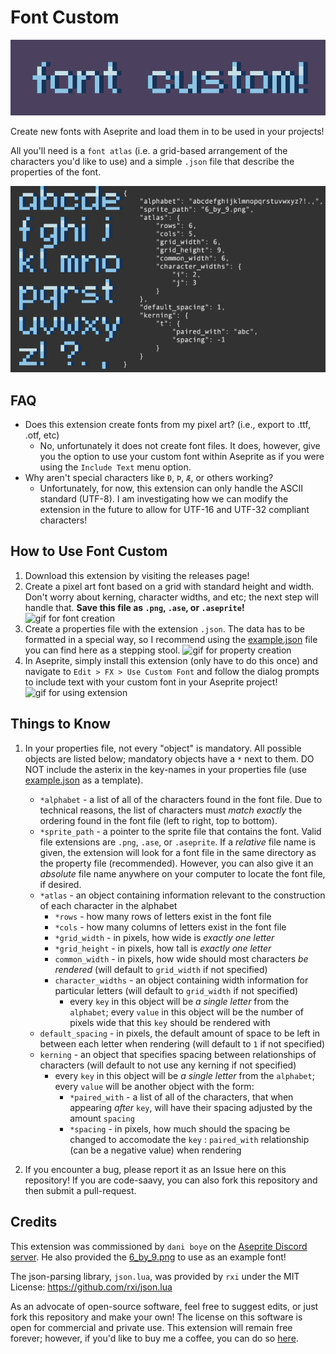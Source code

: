 # Font Custom
![hero image](./assets/hero.png)

Create new fonts with Aseprite and load them in to be used in your projects!

All you'll need is a `font atlas` (i.e. a grid-based arrangement of the characters you'd like to use) and a simple `.json` file that describe the properties of the font.

![a demonstration](./assets/demo.png)

## FAQ

* Does this extension create fonts from my pixel art? (i.e., export to .ttf, .otf, etc)
    * No, unfortunately it does not create font files. It does, however, give you the option to use your custom font within Aseprite as if you were using the `Include Text` menu option.
* Why aren't special characters like `Ð`, `Þ`, `Æ`, or others working?
    * Unfortunately, for now, this extension can only handle the ASCII standard (UTF-8). I am investigating how we can modify the extension in the future to allow for UTF-16 and UTF-32 compliant characters!

## How to Use Font Custom

1. Download this extension by visiting the releases page!
2. Create a pixel art font based on a grid with standard height and width. Don't worry about kerning, character widths, and etc; the next step will handle that. **Save this file as `.png`, `.ase`, or `.aseprite`!**
![gif for font creation](./assets/font_creation.gif)
3. Create a properties file with the extension `.json`. The data has to be formatted in a special way, so I recommend using the [example.json](./examples/example.json) file you can find here as a stepping stool.
![gif for property creation](./assets/properties_creation.gif)
4. In Aseprite, simply install this extension (only have to do this once) and navigate to `Edit > FX > Use Custom Font` and follow the dialog prompts to include text with your custom font in your Aseprite project!
![gif for using extension](./assets/using_extension.gif)

## Things to Know
1. In your properties file, not every "object" is mandatory. All possible objects are listed below; mandatory objects have a `*` next to them. DO NOT include the asterix in the key-names in your properties file (use [example.json](./examples/example.json) as a template).
    * `*alphabet` - a list of all of the characters found in the font file. Due to technical reasons, the list of characters must _match exactly_ the ordering found in the font file (left to right, top to bottom).
    * `*sprite_path` - a pointer to the sprite file that contains the font. Valid file extensions are `.png`, `.ase`, or `.aseprite`. If a _relative_ file name is given, the extension will look for a font file in the same directory as the property file (recommended). However, you can also give it an _absolute_ file name anywhere on your computer to locate the font file, if desired.
    * `*atlas` - an object containing information relevant to the construction of each character in the alphabet
        * `*rows` - how many rows of letters exist in the font file
        * `*cols` - how many columns of letters exist in the font file
        * `*grid_width` - in pixels, how wide is _exactly one letter_
        * `*grid_height` - in pixels, how tall is _exactly one letter_
        * `common_width` - in pixels, how wide should most characters _be rendered_ (will default to `grid_width` if not specified)
        * `character_widths` - an object containing width information for particular letters (will default to `grid_width` if not specified)
            * every `key` in this object will be _a single letter_ from the `alphabet`; every `value` in this object will be the number of pixels wide that this `key` should be rendered with
    * `default_spacing` - in pixels, the default amount of space to be left in between each letter when rendering (will default to `1` if not specified)
    * `kerning` - an object that specifies spacing between relationships of characters (will default to not use any kerning if not specified)
        * every `key` in this object will be _a single letter_ from the `alphabet`; every `value` will be another object with the form:
            * `*paired_with` - a list of all of the characters, that when appearing _after_ `key`, will have their spacing adjusted by the amount `spacing`
            * `*spacing` - in pixels, how much should the spacing be changed to accomodate the `key` : `paired_with` relationship (can be a negative value) when rendering

2. If you encounter a bug, please report it as an Issue here on this repository! If you are code-saavy, you can also fork this repository and then submit a pull-request.

## Credits

This extension was commissioned by `dani boye` on the [Aseprite Discord server](https://discord.gg/Rt5S6NZFkK). He also provided the [6_by_9.png](./examples/6_by_9.png) to use as an example font!

The json-parsing library, `json.lua`, was provided by `rxi` under the MIT License: https://github.com/rxi/json.lua

As an advocate of open-source software, feel free to suggest edits, or just fork this repository and make your own! The license on this software is open for commercial and private use. This extension will remain free forever; however, if you'd like to buy me a coffee, you can do so [here](https://ko-fi.com/fletchmakesstuff).

